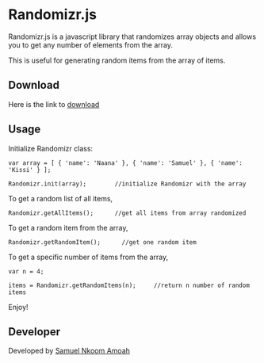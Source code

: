 # Randomizr.js

Randomizr.js is a javascript library that randomizes array objects and allows you to get any number of elements from the array.

This is useful for generating random items from the array of items.

## Download 
Here is the link to [download](https://raw.githubusercontent.com/snamoah/Randomizrjs/master/Randomizr.js)

## Usage
Initialize Randomizr class:

```
var array = [ { 'name': 'Naana' }, { 'name': 'Samuel' }, { 'name': 'Kissi' } ];

Randomizr.init(array);        //initialize Randomizr with the array
```

To get a random list of all items,

```
Randomizr.getAllItems();      //get all items from array randomized
```

To get a random item from the array,

```
Randomizr.getRandomItem();      //get one random item 
```

To get a specific number of items from the array,

```
var n = 4;

items = Randomizr.getRandomItems(n);     //return n number of random items
```

Enjoy!

## Developer
Developed by [Samuel Nkoom Amoah](https://snamoah.github.io)

